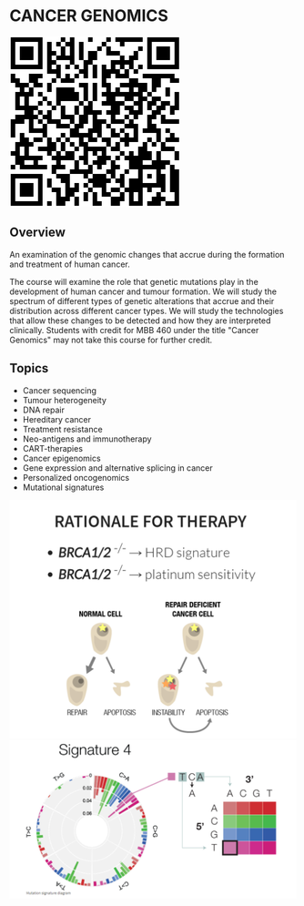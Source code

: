 # CANCER GENOMICS

![QR](images/465/465_QR.png)

## Overview
An examination of the genomic changes that accrue during the formation and treatment of human cancer.

The course will examine the role that genetic mutations play in the development of human cancer and tumour formation. We will study the spectrum of different types of genetic alterations that accrue and their distribution across different cancer types.   We will study the technologies that allow these changes to be detected and how they are interpreted clinically. Students with credit for MBB 460 under the title "Cancer Genomics" may not take this course for further credit.

## Topics

* Cancer sequencing
* Tumour heterogeneity
* DNA repair
* Hereditary cancer
* Treatment resistance
* Neo-antigens and immunotherapy  
* CART-therapies
* Cancer epigenomics
* Gene expression and alternative splicing in cancer
* Personalized oncogenomics
* Mutational signatures

![BRCA](images/465/BRCA_personalized.png)
![Mutational signatures](images/465/signature1.png)
